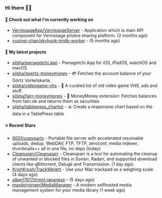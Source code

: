 ### Hi there 🦊👋

#### 👷 Check out what I'm currently working on

- [VernissageApp/VernissageServer](https://github.com/VernissageApp/VernissageServer) - Application which is main API component for Vernissage photos sharing platform. (2 months ago)
- [yuxinqi-chan/skyhook-tmdb-worker](https://github.com/yuxinqi-chan/skyhook-tmdb-worker) -  (5 months ago)

#### 🌱 My latest projects

- [silsha/pwnagotchi.app](https://github.com/silsha/pwnagotchi.app) - Pwnagotchi App for iOS, iPadOS, watchOS and macOS
- [silsha/goertz-moneymoney](https://github.com/silsha/goertz-moneymoney) - 💳 Fetches the account balance of your Görtz Vorteilskarte.
- [silsha/videogame-vhs](https://github.com/silsha/videogame-vhs) - 👾 A curated list of old video game VHS, ads and stuff.
- [silsha/fairr-moneymoney](https://github.com/silsha/fairr-moneymoney) - 💸 MoneyMoney extension: Fetches balances from fairr.de and returns them as securities
- [silsha/tablepress_chartist](https://github.com/silsha/tablepress_chartist) - 📊 Create a responsive chart based on the data in a TablePress table

#### ⭐ Recent Stars

- [9001/copyparty](https://github.com/9001/copyparty) - Portable file server with accelerated resumable uploads, dedup, WebDAV, FTP, TFTP, zeroconf, media indexer, thumbnails&#43;&#43; all in one file, no deps (today)
- [Cleanuparr/Cleanuparr](https://github.com/Cleanuparr/Cleanuparr) - Cleanuparr is a tool for automating the cleanup of unwanted or blocked files in Sonarr, Radarr, and supported download clients like qBittorrent, Deluge and Transmission. (1 day ago)
- [KrishKrosh/TrackWeight](https://github.com/KrishKrosh/TrackWeight) - Use your Mac trackpad as a weighing scale (4 days ago)
- [albert7617/trmnl-japanese](https://github.com/albert7617/trmnl-japanese) -  (5 days ago)
- [maxdorninger/MediaManager](https://github.com/maxdorninger/MediaManager) - A modern selfhosted media management system for your media library (1 week ago)
